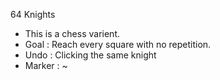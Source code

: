64 Knights
 - This is a chess varient.
 - Goal : Reach every square with no repetition.
 - Undo : Clicking the same knight
 - Marker : ~
